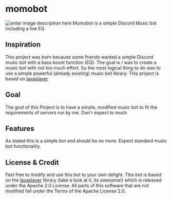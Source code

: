 # momobot
![enter image description here](http://cdn.bjm.hesteig.com/momobanner.png)
Momobot is a simple Discord Music bot including a live EQ

## Inspiration
This project was born because some friends wanted a simple Discord music bot with a bass boost function (EQ). The goal is / was to create a music bot with not too much effort. So the most logical thing to do was to use a simple powerful (already existing) music bot library. This project is based on [lavaplayer](https://github.com/sedmelluq/lavaplayer)

## Goal
The goal of this Project is to have a simple, modified music bot to fit the requirements of servers run by me. Don'r expect to much

## Features
As stated this is a simple bot and should be no more. Expect standard music bot functionality. 


## License & Credit
Feel free to modify and use this bot to your own delight. This bot is based on the [lavaplayer](https://github.com/sedmelluq/lavaplayer) library (take a look at it, its awesome!) which is released under the Apache 2.0 License. All parts of this software that are not modified fall under the Terms of the Apache License 2.0.
